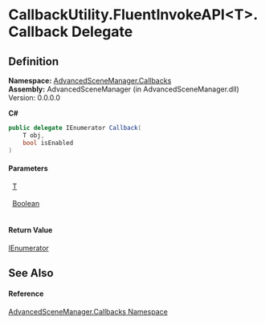 # CallbackUtility.FluentInvokeAPI&lt;T&gt;.Callback Delegate




## Definition
**Namespace:** <a href="N_AdvancedSceneManager_Callbacks.md">AdvancedSceneManager.Callbacks</a>  
**Assembly:** AdvancedSceneManager (in AdvancedSceneManager.dll) Version: 0.0.0.0

**C#**
``` C#
public delegate IEnumerator Callback(
	T obj,
	bool isEnabled
)
```



#### Parameters
<dl><dt>  <a href="T_AdvancedSceneManager_Callbacks_CallbackUtility_FluentInvokeAPI_1.md">T</a></dt><dd> </dd><dt>  <a href="https://learn.microsoft.com/dotnet/api/system.boolean" target="_blank" rel="noopener noreferrer">Boolean</a></dt><dd> </dd></dl>

#### Return Value
<a href="https://learn.microsoft.com/dotnet/api/system.collections.ienumerator" target="_blank" rel="noopener noreferrer">IEnumerator</a>

## See Also


#### Reference
<a href="N_AdvancedSceneManager_Callbacks.md">AdvancedSceneManager.Callbacks Namespace</a>  
